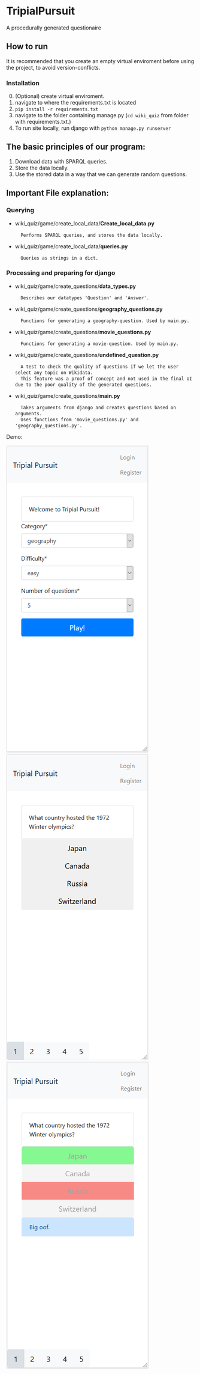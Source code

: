# TripialPursuit
A procedurally generated questionaire

## How to run
It is recommended that you create an empty virtual enviroment before using the project, to avoid version-conflicts.

### Installation
0. (Optional) create virtual enviroment.
1. navigate to where the requirements.txt is located
2. ```pip install -r requirements.txt```
3. navigate to the folder containing manage.py (```cd wiki_quiz``` from folder with requirements.txt.)
4. To run site locally, run django with ```python manage.py runserver```

## The basic principles of our program:
1. Download data with SPARQL queries.
2. Store the data locally.
3. Use the stored data in a way that we can generate random questions.

## Important File explanation:
### Querying
- wiki_quiz/game/create_local_data/**Create_local_data.py**

        Performs SPARQL queries, and stores the data locally.

- wiki_quiz/game/create_local_data/**queries.py**

        Queries as strings in a dict.

### Processing and preparing for django
- wiki_quiz/game/create_questions/**data_types.py**

        Describes our datatypes 'Question' and 'Answer'.

- wiki_quiz/game/create_questions/**geography_questions.py**

        Functions for generating a geography-question. Used by main.py.

- wiki_quiz/game/create_questions/**movie_questions.py**

        Functions for generating a movie-question. Used by main.py.

- wiki_quiz/game/create_questions/**undefined_question.py**

        A test to check the quality of questions if we let the user select any topic on Wikidata.
        This feature was a proof of concept and not used in the final UI due to the poor quality of the generated questions. 

- wiki_quiz/game/create_questions/**main.py**

        Takes arguments from django and creates questions based on arguments.
        Uses functions from 'movie_questions.py' and 'geography_questions.py'.


Demo:

![Front page](Images/Front_page.png) ![Question](Images/question.png) ![Wrong awnser](Images/wrong_awnser.png)